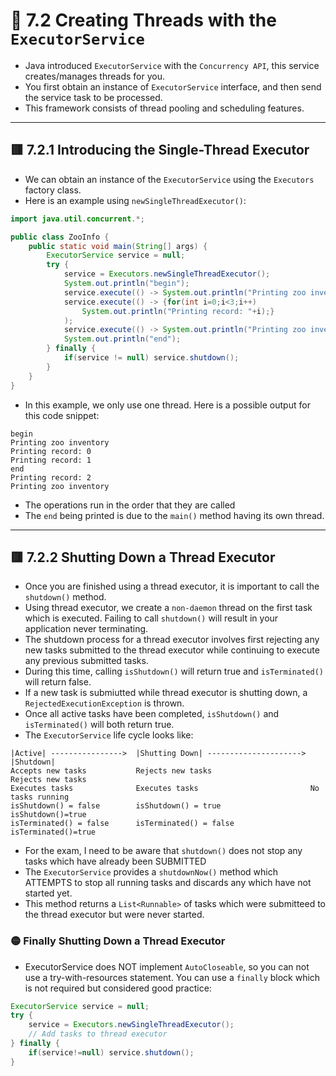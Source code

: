 <link href="../../styles.css" rel="stylesheet"></link>


# 🧠 7.2 Creating Threads with the `ExecutorService`

* Java introduced `ExecutorService` with the `Concurrency API`, this service creates/manages threads for you.
* You first obtain an instance of `ExecutorService` interface, and then send the service task to be processed.
* This framework consists of thread pooling and scheduling features.

<hr>

## 🟥 7.2.1 Introducing the Single-Thread Executor
* We can obtain an instance of the `ExecutorService` using the `Executors` factory class.
* Here is an example using `newSingleThreadExecutor()`:
```java
import java.util.concurrent.*;

public class ZooInfo {
    public static void main(String[] args) {
        ExecutorService service = null;
        try {
            service = Executors.newSingleThreadExecutor();
            System.out.println("begin");
            service.execute(() -> System.out.println("Printing zoo inventory"));
            service.execute(() -> {for(int i=0;i<3;i++)
                System.out.println("Printing record: "+i);}
            );
            service.execute(() -> System.out.println("Printing zoo inventory"));
            System.out.println("end");
        } finally {
            if(service != null) service.shutdown();
        }
    }
}
```
* In this example, we only use one thread. Here is a possible output for this code snippet:
```
begin
Printing zoo inventory
Printing record: 0
Printing record: 1
end
Printing record: 2
Printing zoo inventory
```
* The operations run in the order that they are called
* The `end` being printed is due to the `main()` method having its own thread.

<hr>

## 🟥 7.2.2 Shutting Down a Thread Executor
* Once you are finished using a thread executor, it is important to call the `shutdown()` method.
* Using thread executor, we create a `non-daemon` thread on the first task which is executed. Failing to call `shutdown()` will result in your application never terminating.
* The shutdown process for a thread executor involves first rejecting any new tasks submitted to the thread executor while continuing to execute any previous submitted tasks.
* During this time, calling `isShutdown()` will return true and `isTerminated()` will return false.
* If a new task is submiutted while thread executor is shutting down, a `RejectedExecutionException` is thrown.
* Once all active tasks have been completed, `isShutdown()` and `isTerminated()` will both return true.
* The `ExecutorService` life cycle looks like:
```          shutdown()                       All Tasks Finished
|Active| ---------------->  |Shutting Down| ---------------------> |Shutdown|
Accepts new tasks           Rejects new tasks                      Rejects new tasks
Executes tasks              Executes tasks                         No tasks running
isShutdown() = false        isShutdown() = true                    isShutdown()=true
isTerminated() = false      isTerminated() = false                 isTerminated()=true
```

* For the exam, I need to be aware that `shutdown()` does not stop any tasks which have already been SUBMITTED
* The `ExecutorService` provides a `shutdownNow()` method which ATTEMPTS to stop all running tasks and discards any which have not started yet.
* This method returns a `List<Runnable>` of tasks which were submitteed to the thread executor but were never started.

### 🟡 Finally Shutting Down a Thread Executor
* ExecutorService does NOT implement `AutoCloseable`, so you can not use a try-with-resources statement. You can use a `finally` block which is not required but considered good practice:
```java
ExecutorService service = null;
try {
    service = Executors.newSingleThreadExecutor();
    // Add tasks to thread executor
} finally {
    if(service!=null) service.shutdown();
}
```